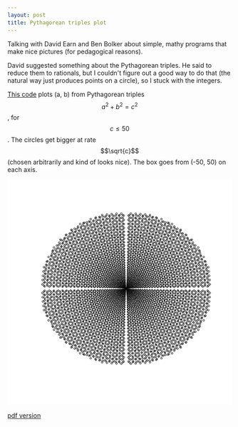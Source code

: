 ```yaml
---
layout: post
title: Pythagorean triples plot
---
```


Talking with David Earn and Ben Bolker about simple, mathy programs that make nice pictures (for pedagogical reasons).

David suggested something about the Pythagorean triples. He said to reduce them to rationals, but I couldn't figure out a good way to do that (the natural way just produces points on a circle), so I stuck with the integers.

[This code](pythagoras.R) plots (a, b) from Pythagorean triples $$a^2+b^2=c^2$$, for $$c\leq50$$. The circles get bigger at rate $$\sqrt{c}$$ (chosen arbitrarily and kind of looks nice). The box goes from (-50, 50) on each axis.

![Plot of points from Pythagorean triples](git_push/pythagoras.Rout.png)

[pdf version](git_push/pythagoras.Rout.pdf)
